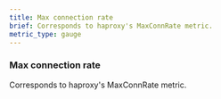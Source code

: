 ```yaml
---
title: Max connection rate
brief: Corresponds to haproxy's MaxConnRate metric. 
metric_type: gauge
---
```

### Max connection rate

Corresponds to haproxy's MaxConnRate metric. 